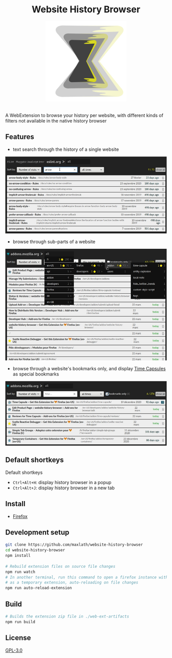 <div align="center">
  <h1>Website History Browser</h1>
  <img src="https://raw.githubusercontent.com/maxlath/website-history-browser/main/extension/history.svg" alt="logo" width="50%">
</div>
<br>

A WebExtension to browse your history per website, with different kinds of filters not available in the native history browser

## Features
* text search through the history of a single website
<div><a title="text search through the history of a single website" href="https://raw.githubusercontent.com/maxlath/website-history-browser/main/img/screenshots/per_website_text_filter.jpg" target="_blank"><img src="https://raw.githubusercontent.com/maxlath/website-history-browser/main/img/screenshots/per_website_text_filter.jpg" alt="text search through the history of a single website"></a></div>

* browse through sub-parts of a website
<div><a title="browse through sub-parts of a website" href="https://raw.githubusercontent.com/maxlath/website-history-browser/main/img/screenshots/tree.jpg" target="_blank"><img src="https://raw.githubusercontent.com/maxlath/website-history-browser/main/img/screenshots/tree.jpg" alt="browse through sub-parts of a website"></a></div>

* browse through a website's bookmarks only, and display [Time Capsules](https://addons.mozilla.org/firefox/addon/time-capsule/) as special bookmarks
<div><a title="browse through a website&#39;s bookmarks only" href="https://raw.githubusercontent.com/maxlath/website-history-browser/main/img/screenshots/time_capsules_integration.jpg" target="_blank"><img src="https://raw.githubusercontent.com/maxlath/website-history-browser/main/img/screenshots/time_capsules_integration.jpg" alt="browse through a website&#39;s bookmarks only"></a></div>

## Default shortkeys
Default shortkeys
* `Ctrl+Alt+H`: display history browser in a popup
* `Ctrl+Alt+J`: display history browser in a new tab

## Install
* [Firefox](https://addons.mozilla.org/firefox/addon/website-history-browser/)

## Development setup
```sh
git clone https://github.com/maxlath/website-history-browser
cd website-history-browser
npm install

# Rebuild extension files on source file changes
npm run watch
# In another terminal, run this command to open a firefox instance with the extension installed
# as a temporary extension, auto-reloading on file changes
npm run auto-reload-extension
```

## Build
```sh
# Builds the extension zip file in ./web-ext-artifacts
npm run build
```

## License
[GPL-3.0](https://www.gnu.org/licenses/gpl-3.0.html)

